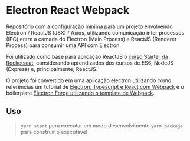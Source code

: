 # Electron React Webpack

Repositório com a configuração mínima para um projeto envolvendo Electron /  ReactJS (JSX) / Axios, utilizando comunicação inter processos (IPC) entre a camada do Electron (Main Process) e ReactJS (Renderer Process) para consumir uma API com Electron.

Foi utilizado como base para aplicação ReactJS o [curso Starter da Rocketseat](https://app.rocketseat.com.br/starter), considerando aprendizados dos cursos de ES6, NodeJS (Express) e, principalmente, ReactJS.

O projeto foi convertido em uma aplicação electron utilizando como referências um tutorial de [Electron, Typescript e React com Webpack](https://www.sitepen.com/blog/getting-started-with-electron-typescript-react-and-webpack/) e o boilerplate [Electron Forge utilizando o template de Webpack](https://www.electronforge.io/templates/webpack-template).

## Uso

> `yarn start` para executar em modo desenvolvimento
> `yarn package` para construir o executável
